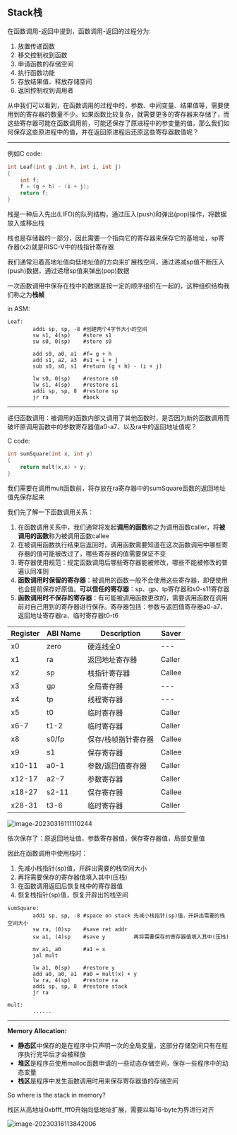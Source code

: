 ## Stack栈



在函数调用-返回中提到，函数调用-返回的过程分为:

1. 放置传递函数
2. 移交控制权到函数
3. 申请函数的存储空间
4. 执行函数功能
5. 存放结果值、释放存储空间
6. 返回控制权到调用者

从中我们可以看到，在函数调用的过程中的，参数、中间变量、结果值等，需要使用到的寄存器的数量不少。如果函数比较复杂，就需要更多的寄存器来存储了，而这些寄存器可能在函数调用前，可能还保存了原进程中的参变量的值，那么我们如何保存这些原进程中的值，并在返回原进程后还原这些寄存器数值呢？

---

例如C code:

```c
int Leaf(int g ,int h, int i, int j)
{
    int f;
    f = (g + h) - (i + j);
    return f;
}
```

栈是一种后入先出(LIFO)的队列结构，通过压入(push)和弹出(pop)操作，将数据放入或移出栈

栈也是存储器的一部分，因此需要一个指向它的寄存器来保存它的基地址，sp寄存器(x2)就是RISC-V中的栈指针寄存器

我们通常沿着高地址值向低地址值的方向来扩展栈空间，通过递减sp值不断压入(push)数据，通过递增sp值来弹出(pop)数据

一次函数调用中保存在栈中的数据是按一定的顺序组织在一起的，这种组织结构我们称之为**栈帧**

in ASM:

```assembly
Leaf:
		addi sp, sp, -8	#创建两个4字节大小的空间
		sw s1, 4(sp)	#store s1
		sw s0, 0(sp)	#store s0
		
		add s0, a0, a1	#f= g + h
		add s1, a2, a3	#s1 = i + j
		sub s0, s0, s1	#return (g + h) - (i + j)
		
		lw s0, 0(sp)	#restore s0
		lw s1, 4(sp)	#restore s1
		addi sp, sp, 8	#restore sp
		jr ra			#back
```

---

递归函数调用：被调用的函数内部又调用了其他函数时，是否因为新的函数调用而破坏原调用函数中的参数寄存器值a0-a7、以及ra中的返回地址值呢？

C code:

```c
int sumSquare(int x, int y)
{
    return mult(x,x) + y;
}
```

我们需要在调用mult函数前，将存放在ra寄存器中的sumSquare函数的返回地址值先保存起来

我们先了解一下函数调用关系：

1. 在函数调用关系中，我们通常将发起**调用的函数**称之为调用函数caller，将**被调用的函数**称为被调用函数callee
2. 在被调用函数执行结束后返回时，调用函数需要知道在这次函数调用中哪些寄存器的值可能被改过了，哪些寄存器的值需要保证不变
3. 寄存器使用规范：规定函数调用后哪些寄存器能被修改，哪些不能被修改的普遍认同准则
4. **函数调用时保留的寄存器**：被调用的函数一般不会使用这些寄存器，即便使用也会提前保存好原值。**可以信任的寄存器**：sp、gp、tp寄存器和s0-s11寄存器
5. **函数调用时不保存的寄存器**：有可能被调用函数更改的，需要调用函数在调用前对自己用到的寄存器进行保存。寄存器包括：参数与返回值寄存器a0-a7、返回地址寄存器ra、临时寄存器t0-t6

| Register | ABI Name | Description         | Saver  |
| -------- | -------- | ------------------- | ------ |
| x0       | zero     | 硬连线全0           | ---    |
| x1       | ra       | 返回地址寄存器      | Caller |
| x2       | sp       | 栈指针寄存器        | Callee |
| x3       | gp       | 全局寄存器          | ---    |
| x4       | tp       | 线程寄存器          | ---    |
| x5       | t0       | 临时寄存器          | Caller |
| x6-7     | t1-2     | 临时寄存器          | Caller |
| x8       | s0/fp    | 保存/栈帧指针寄存器 | Callee |
| x9       | s1       | 保存寄存器          | Callee |
| x10-11   | a0-1     | 参数/返回值寄存器   | Caller |
| x12-17   | a2-7     | 参数寄存器          | Caller |
| x18-27   | s2-11    | 保存寄存器          | Callee |
| x28-31   | t3-6     | 临时寄存器          | Caller |

![image-20230316111110244](C:\Users\huangxici\AppData\Roaming\Typora\typora-user-images\image-20230316111110244.png)

依次保存了：原返回地址值，参数寄存器值，保存寄存器值，局部变量值

因此在函数调用中使用栈时：

1. 先减小栈指针(sp)值，开辟出需要的栈空间大小
2. 再将需要保存的寄存器值填入其中(压栈)
3. 在函数调用返回后恢复栈中的寄存器值
4. 恢复栈指针(sp)值，恢复开辟出的栈空间

```assembly
sumSquare:
		addi sp, sp, -8	#space on stack 先减小栈指针(sp)值，开辟出需要的栈空间大小
		sw ra, (0)sp	#save ret addr
		sw a1, (4)sp	#save y			再将需要保存的寄存器值填入其中(压栈)
		
		mv a1, a0		#a1 = x
		jal mult
		
		lw a1, 0(sp)	#restore y
		add a0, a0, a1	#a0 = mult(x) + y
		lw ra, 4(sp)	#restore ra
		addi sp, sp, 8	#restore stack
		jr ra
		
mult:	
		......
```

---

**Memory Allocation:**

- **静态区**中保存的是在程序中只声明一次的全局变量，这部分存储空间只有在程序执行完毕后才会被释放
- **堆区**是程序员使用malloc函数申请的一些动态存储空间，保存一些程序中的动态变量
- **栈区**是程序中发生函数调用时用来保存寄存器值的存储空间

So where is the stack in memory?

栈区从高地址0xbfff_fff0开始向低地址扩展，需要以每16-byte为界进行对齐

![image-20230316113842006](C:\Users\huangxici\AppData\Roaming\Typora\typora-user-images\image-20230316113842006.png)
